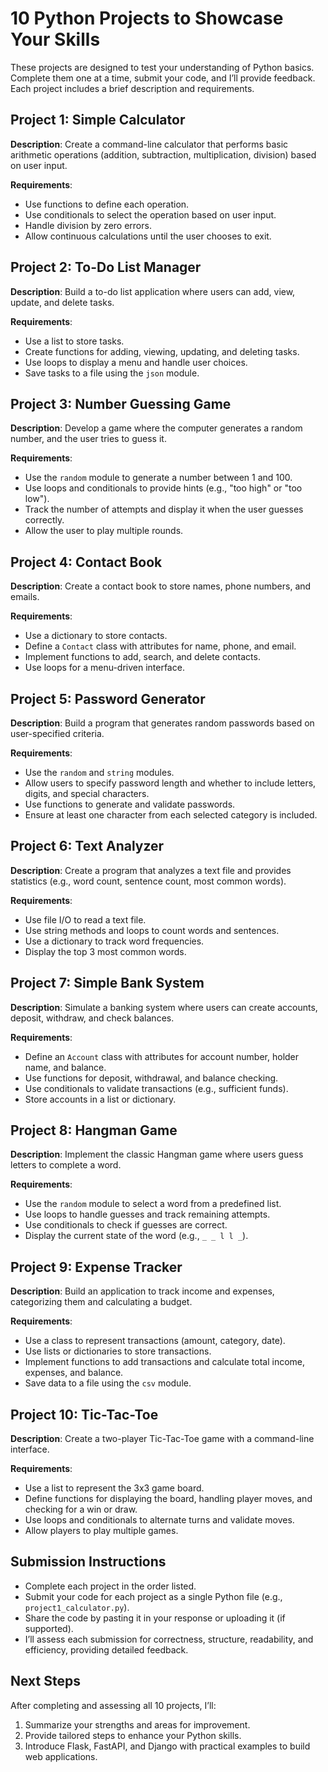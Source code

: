 # 10 Python Projects to Showcase Your Skills

These projects are designed to test your understanding of Python basics. Complete them one at a time, submit your code, and I’ll provide feedback. Each project includes a brief description and requirements.

## Project 1: Simple Calculator
**Description**: Create a command-line calculator that performs basic arithmetic operations (addition, subtraction, multiplication, division) based on user input.

**Requirements**:
- Use functions to define each operation.
- Use conditionals to select the operation based on user input.
- Handle division by zero errors.
- Allow continuous calculations until the user chooses to exit.

## Project 2: To-Do List Manager
**Description**: Build a to-do list application where users can add, view, update, and delete tasks.

**Requirements**:
- Use a list to store tasks.
- Create functions for adding, viewing, updating, and deleting tasks.
- Use loops to display a menu and handle user choices.
- Save tasks to a file using the `json` module.

## Project 3: Number Guessing Game
**Description**: Develop a game where the computer generates a random number, and the user tries to guess it.

**Requirements**:
- Use the `random` module to generate a number between 1 and 100.
- Use loops and conditionals to provide hints (e.g., "too high" or "too low").
- Track the number of attempts and display it when the user guesses correctly.
- Allow the user to play multiple rounds.

## Project 4: Contact Book
**Description**: Create a contact book to store names, phone numbers, and emails.

**Requirements**:
- Use a dictionary to store contacts.
- Define a `Contact` class with attributes for name, phone, and email.
- Implement functions to add, search, and delete contacts.
- Use loops for a menu-driven interface.

## Project 5: Password Generator
**Description**: Build a program that generates random passwords based on user-specified criteria.

**Requirements**:
- Use the `random` and `string` modules.
- Allow users to specify password length and whether to include letters, digits, and special characters.
- Use functions to generate and validate passwords.
- Ensure at least one character from each selected category is included.

## Project 6: Text Analyzer
**Description**: Create a program that analyzes a text file and provides statistics (e.g., word count, sentence count, most common words).

**Requirements**:
- Use file I/O to read a text file.
- Use string methods and loops to count words and sentences.
- Use a dictionary to track word frequencies.
- Display the top 3 most common words.

## Project 7: Simple Bank System
**Description**: Simulate a banking system where users can create accounts, deposit, withdraw, and check balances.

**Requirements**:
- Define an `Account` class with attributes for account number, holder name, and balance.
- Use functions for deposit, withdrawal, and balance checking.
- Use conditionals to validate transactions (e.g., sufficient funds).
- Store accounts in a list or dictionary.

## Project 8: Hangman Game
**Description**: Implement the classic Hangman game where users guess letters to complete a word.

**Requirements**:
- Use the `random` module to select a word from a predefined list.
- Use loops to handle guesses and track remaining attempts.
- Use conditionals to check if guesses are correct.
- Display the current state of the word (e.g., `_ _ l l _`).

## Project 9: Expense Tracker
**Description**: Build an application to track income and expenses, categorizing them and calculating a budget.

**Requirements**:
- Use a class to represent transactions (amount, category, date).
- Use lists or dictionaries to store transactions.
- Implement functions to add transactions and calculate total income, expenses, and balance.
- Save data to a file using the `csv` module.

## Project 10: Tic-Tac-Toe
**Description**: Create a two-player Tic-Tac-Toe game with a command-line interface.

**Requirements**:
- Use a list to represent the 3x3 game board.
- Define functions for displaying the board, handling player moves, and checking for a win or draw.
- Use loops and conditionals to alternate turns and validate moves.
- Allow players to play multiple games.

## Submission Instructions
- Complete each project in the order listed.
- Submit your code for each project as a single Python file (e.g., `project1_calculator.py`).
- Share the code by pasting it in your response or uploading it (if supported).
- I’ll assess each submission for correctness, structure, readability, and efficiency, providing detailed feedback.

## Next Steps
After completing and assessing all 10 projects, I’ll:
1. Summarize your strengths and areas for improvement.
2. Provide tailored steps to enhance your Python skills.
3. Introduce Flask, FastAPI, and Django with practical examples to build web applications.